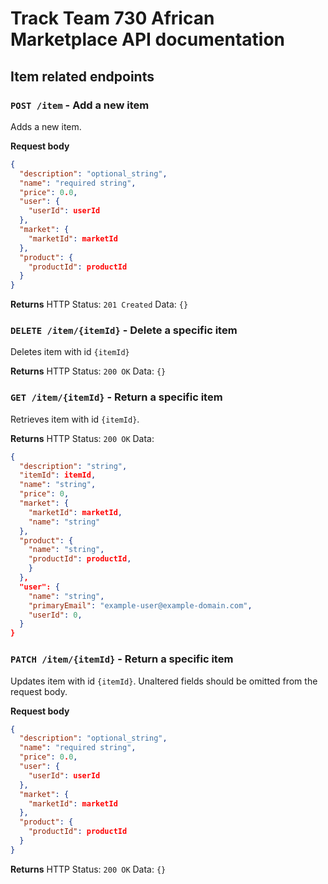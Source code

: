 # Track Team 730 African Marketplace API documentation

## Item related endpoints

### `POST /item` - Add a new item

Adds a new item.

**Request body**

```json
{
  "description": "optional_string",
  "name": "required string",
  "price": 0.0,
  "user": {
    "userId": userId
  },
  "market": {
    "marketId": marketId
  },
  "product": {
    "productId": productId
  }
}
```

**Returns**
HTTP Status: `201 Created`
Data: `{}`

### `DELETE /item/{itemId}` - Delete a specific item

Deletes item with id `{itemId}`

**Returns**
HTTP Status: `200 OK`
Data: `{}`

### `GET /item/{itemId}` - Return a specific item

Retrieves item with id `{itemId}`.

**Returns**
HTTP Status: `200 OK`
Data:

```json
{
  "description": "string",
  "itemId": itemId,
  "name": "string",
  "price": 0,
  "market": {
    "marketId": marketId,
    "name": "string"
  },
  "product": {
    "name": "string",
    "productId": productId,
    }
  },
  "user": {
    "name": "string",
    "primaryEmail": "example-user@example-domain.com",
    "userId": 0,
  }
}
```

### `PATCH /item/{itemId}` - Return a specific item

Updates item with id `{itemId}`. Unaltered fields should be omitted  from the
request body.

**Request body**

```json
{
  "description": "optional_string",
  "name": "required string",
  "price": 0.0,
  "user": {
    "userId": userId
  },
  "market": {
    "marketId": marketId
  },
  "product": {
    "productId": productId
  }
}
```

**Returns**
HTTP Status: `200 OK`
Data: `{}`
